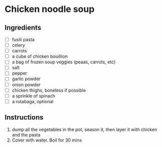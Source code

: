 # Chicken noodle soup

## Ingredients
- [ ] fusili pasta
- [ ] celery
- [ ] carrots
- [ ] a cube of chicken bouillion
- [ ] a bag of frozen soup veggies (peaas, carrots, etc)
- [ ] salt
- [ ] pepper
- [ ] garlic powder
- [ ] onion powder
- [ ] chicken thighs, boneless if possible
- [ ] a sprinkle of spinach
- [ ] a rutabaga, optional

## Instructions
1. dump all the vegetables in the pot, season it, then layer it with chicken and the pasta
2. Cover with water. Boil for 30 mins